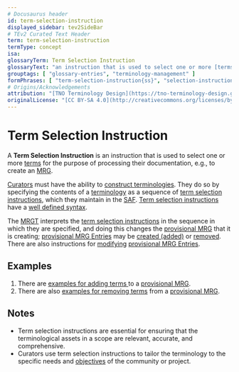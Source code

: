 ```yaml
---
# Docusaurus header
id: term-selection-instruction
displayed_sidebar: tev2SideBar
# TEv2 Curated Text Header
term: term-selection-instruction
termType: concept
isa:
glossaryTerm: Term Selection Instruction
glossaryText: "an instruction that is used to select one or more [terms](scoped-term@) for the purpose of processing their documentation, e.g., to create an [MRG](@)."
grouptags: [ "glossary-entries", "terminology-management" ]
formPhrases: [ "term-selection-instruction{ss}", "selection-instruction{ss}" ]
# Origins/Acknowledgements
attribution: "[TNO Terminology Design](https://tno-terminology-design.github.io/tev2-specifications/docs)"
originalLicense: "[CC BY-SA 4.0](http://creativecommons.org/licenses/by-sa/4.0/?ref=chooser-v1)"
---
```


# Term Selection Instruction

A **Term Selection Instruction** is an instruction that is used to select one or more [terms](scoped-term@) for the purpose of processing their documentation, e.g., to create an [MRG](@).

[Curators](@) must have the ability to [construct terminologies](/docs/manuals/curator/terminology-construction). They do so by specifying the contents of a [terminology](@) as a sequence of [term selection instructions](@), which they maintain in the [SAF](@). [Term selection instructions](@) have a [well defined syntax](/docs/specs/syntax/term-selection).

The [MRGT](@) interprets the [term selection instructions](@) in the sequence in which they are specified, and doing this changes the [provisional MRG](@) that it is creating; [provisional MRG Entries](@) may be [created (added)](/docs/specs/syntax/term-selection#add-terms) or [removed](/docs/specs/syntax/term-selection#add-terms). There are also instructions for [modifying](/docs/specs/syntax/term-selection#add-terms) [provisional MRG Entries](@).

## Examples

1. There are [examples for adding terms ](/docs/specs/syntax/term-selection#add-terms) to a [provisional MRG](@).
2. There are also [examples for removing terms](/docs/specs/syntax/term-selection#remove-terms) from a [provisional MRG](@). 

## Notes

- Term selection instructions are essential for ensuring that the terminological assets in a scope are relevant, accurate, and comprehensive.
- Curators use term selection instructions to tailor the terminology to the specific needs and [objectives](@essif-lab) of the community or project.
